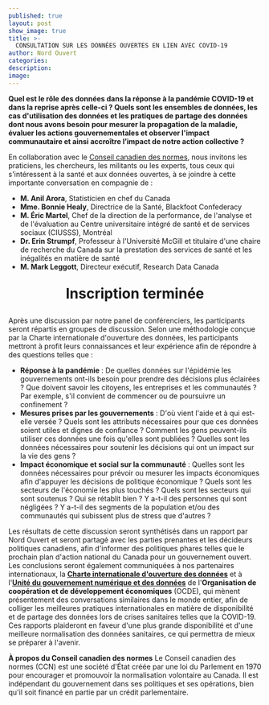 ```yaml
---
published: true
layout: post
show_image: true
title: >-
  CONSULTATION SUR LES DONNÉES OUVERTES EN LIEN AVEC COVID-19
author: Nord Ouvert
categories:
description: 
image: 
---
```

**Quel est le rôle des données dans la réponse à la pandémie COVID-19 et dans la reprise après celle-ci ? Quels sont les ensembles de données, les cas d'utilisation des données et les pratiques de partage des données dont nous avons besoin pour mesurer la propagation de la maladie, évaluer les actions gouvernementales et observer l'impact communautaire et ainsi accroître l’impact de notre action collective ?**

En collaboration avec le [Conseil canadien des normes](https://www.scc.ca/), nous invitons les praticiens, les chercheurs, les militants ou les experts, tous ceux qui s'intéressent à la santé et aux données ouvertes, à se joindre à cette importante conversation en compagnie de :

* **M. Anil Arora**, Statisticien en chef du Canada
* **Mme. Bonnie Healy**, Directrice de la Santé, Blackfoot Confederacy
* **M. Éric Martel**, Chef de la direction de la performance, de l'analyse et de l'évaluation au Centre universitaire intégré de santé et de services sociaux (CIUSSS), Montréal
* **Dr. Erin Strumpf**, Professeur à l'Université McGill et titulaire d'une chaire de recherche du Canada sur la prestation des services de santé et les inégalités en matière de santé
* **M. Mark Leggott**, Directeur exécutif, Research Data Canada

<p style="text-align:center; font-size: 2em;">
  <b>Inscription terminée</b>
</p>

Après une discussion par notre panel de conférenciers, les participants seront répartis en groupes de discussion. Selon une méthodologie conçue par la Charte internationale d'ouverture des données, les participants mettront à profit leurs connaissances et leur expérience afin de répondre à des questions telles que :

* **Réponse à la pandémie** : De quelles données sur l'épidémie les gouvernements ont-ils besoin pour prendre des décisions plus éclairées ? Que doivent savoir les citoyens, les entreprises et les communautés ? Par exemple, s'il convient de commencer ou de poursuivre un confinement ?
* **Mesures prises par les gouvernements** : D'où vient l'aide et à qui est-elle versée ? Quels sont les attributs nécessaires pour que ces données soient utiles et dignes de confiance ? Comment les gens peuvent-ils utiliser ces données une fois qu'elles sont publiées ? Quelles sont les données nécessaires pour soutenir les décisions qui ont un impact sur la vie des gens ?
* **Impact économique et social sur la communauté** : Quelles sont les données nécessaires pour prévoir ou mesurer les impacts économiques afin d'appuyer les décisions de politique économique ? Quels sont les secteurs de l'économie les plus touchés ? Quels sont les secteurs qui sont soutenus ? Qui se rétablit bien ? Y a-t-il des personnes qui sont négligées ? Y a-t-il des segments de la population et/ou des communautés qui subissent plus de stress que d'autres ?

Les résultats de cette discussion seront synthétisés dans un rapport par Nord Ouvert et seront  partagé avec les parties prenantes et les décideurs politiques canadiens, afin d'informer des politiques phares telles que le prochain plan d'action national du Canada pour un gouvernement ouvert. Les conclusions seront également communiquées à nos partenaires internationaux, la [**Charte internationale d'ouverture des données**](https://opendatacharter.net/) et à l'[**Unité du gouvernement numérique et des données**](https://oe.cd/digitalgov) de l'**Organisation de coopération et de développement économiques** (OCDE), qui mènent présentement des conversations similaires dans le monde entier, afin de colliger les meilleures pratiques internationales en matière de disponibilité et de partage des données lors de crises sanitaires telles que la COVID-19. Ces rapports plaideront en faveur d'une plus grande disponibilité et d'une meilleure normalisation des données sanitaires, ce qui permettra de mieux se préparer à l'avenir.

**À propos du Conseil canadien des normes** Le Conseil canadien des normes (CCN) est une société d'État créée par une loi du Parlement en 1970 pour encourager et promouvoir la normalisation volontaire au Canada. Il est indépendant du gouvernement dans ses politiques et ses opérations, bien qu'il soit financé en partie par un crédit parlementaire.
